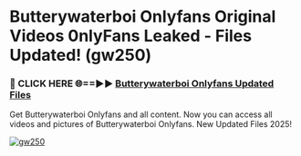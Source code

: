 # Butterywaterboi Onlyfans Original Videos 0nlyFans Leaked - Files Updated! (gw250)

<h3>🔴 CLICK HERE 🌐==►► <a href="https://tinyurl.com/ehrbuxhb" rel="nofollow">Butterywaterboi Onlyfans Updated Files</a></h3>

Get Butterywaterboi Onlyfans and all content. Now you can access all videos and pictures of Butterywaterboi Onlyfans. New Updated Files 2025!

[![gw250](https://i.imgur.com/lVYEuWS.gif)](https://tinyurl.com/ehrbuxhb)
